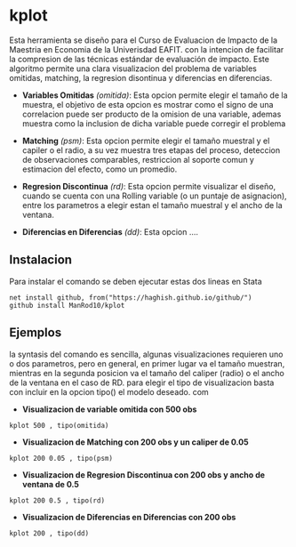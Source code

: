 # kplot

Esta herramienta se diseño para el Curso de Evaluacion de Impacto de la Maestria en Economia de la Univerisdad EAFIT. con la intencion de facilitar la compresion de las técnicas estándar de evaluación de impacto. Este algoritmo permite una clara visualizacion del problema de variables omitidas, matching, la regresion disontinua y diferencias en diferencias.

* **Variables Omitidas** *(omitida)*: Esta opcion permite elegir el tamaño de la muestra, el objetivo de esta opcion es mostrar como el
signo de una correlacion puede ser producto de la omision de una variable, ademas muestra como la inclusion de dicha variable
puede corregir el problema

* **Matching** *(psm)*: 
Esta opcion permite elegir el tamaño muestral y el capiler o el radio, a su vez muestra tres etapas del proceso, deteccion de
observaciones comparables, restriccion al soporte comun y estimacion del efecto, como un promedio.

* **Regresion Discontinua** *(rd)*:
Esta opcion permite visualizar el diseño, cuando se cuenta con una Rolling variable (o un puntaje de asignacion), entre los parametros 
a elegir estan el tamaño muestral y el ancho de la ventana. 

* **Diferencias en Diferencias** *(dd)*:
Esta opcion ....

## Instalacion 

Para instalar el comando se deben ejecutar estas dos lineas en Stata

```
net install github, from("https://haghish.github.io/github/")
github install ManRod10/kplot
```

## Ejemplos

la syntasis del comando es sencilla, algunas visualizaciones requieren uno o dos parametros, pero en general, en primer lugar va el tamaño muestran, mientras en la segunda posicion va el tamaño del caliper (radio) o el ancho de la ventana en el caso de RD.
para elegir el tipo de visualizacion basta con incluir en la opcion tipo() el modelo deseado. com


* **Visualizacion de variable omitida con 500 obs**    
```
kplot 500 , tipo(omitida)
```
* **Visualizacion de Matching con 200 obs y un caliper de 0.05**   
```
kplot 200 0.05 , tipo(psm)
```
* **Visualizacion de Regresion Discontinua con 200 obs y ancho de ventana de 0.5**    
```
kplot 200 0.5 , tipo(rd)
```
* **Visualizacion de Diferencias en Diferencias con 200 obs**   
```
kplot 200 , tipo(dd)
```
